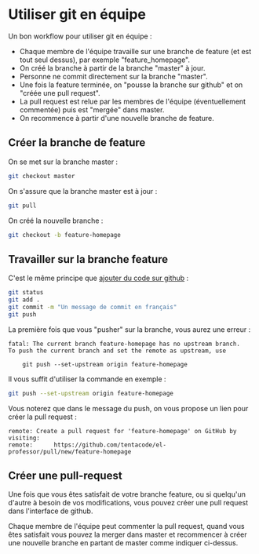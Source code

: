 # Utiliser git en équipe

Un bon workflow pour utiliser git en équipe :

* Chaque membre de l'équipe travaille sur une branche de feature (et est tout seul dessus), par exemple "feature_homepage".
* On créé la branche à partir de la branche "master" à jour.
* Personne ne commit directement sur la branche "master".
* Une fois la feature terminée, on "pousse la branche sur github" et on "créée une pull request".
* La pull request est relue par les membres de l'équipe (éventuellement commentée) puis est "mergée" dans master.
* On recommence à partir d'une nouvelle branche de feature.

## Créer la branche de feature

On se met sur la branche master :

```bash
git checkout master
```

On s'assure que la branche master est à jour :

```bash
git pull
```

On créé la nouvelle branche :

```bash
git checkout -b feature-homepage
```

## Travailler sur la branche feature

C'est le même principe que [ajouter du code sur github](http://elp.tentacode.net/course/git/03-ajouter-du-code) :

```bash
git status
git add .
git commit -m "Un message de commit en français"
git push
```

La première fois que vous "pusher" sur la branche, vous aurez une erreur :

```
fatal: The current branch feature-homepage has no upstream branch.
To push the current branch and set the remote as upstream, use

    git push --set-upstream origin feature-homepage
```

Il vous suffit d'utiliser la commande en exemple :

```bash
git push --set-upstream origin feature-homepage
```

Vous noterez que dans le message du push, on vous propose un lien pour créer la pull request :

```
remote: Create a pull request for 'feature-homepage' on GitHub by visiting:
remote:      https://github.com/tentacode/el-professor/pull/new/feature-homepage
```

## Créer une pull-request

Une fois que vous êtes satisfait de votre branche feature, ou si quelqu'un d'autre à besoin de vos modifications, vous pouvez créer une pull request dans l'interface de github.

Chaque membre de l'équipe peut commenter la pull request, quand vous êtes satisfait vous pouvez la merger dans master et recommencer à créer une nouvelle branche en partant de master comme indiquer ci-dessus.